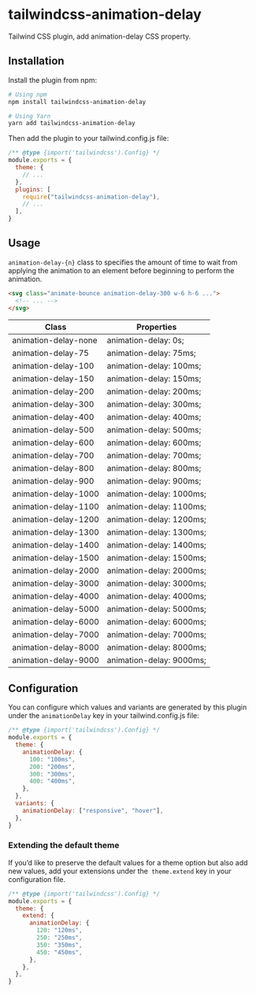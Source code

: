 # tailwindcss-animation-delay

Tailwind CSS plugin, add animation-delay CSS property.

## Installation

Install the plugin from npm:

```sh
# Using npm
npm install tailwindcss-animation-delay

# Using Yarn
yarn add tailwindcss-animation-delay
```

Then add the plugin to your tailwind.config.js file:

```js
/** @type {import('tailwindcss').Config} */
module.exports = {
  theme: {
    // ...
  },
  plugins: [
    require("tailwindcss-animation-delay"),
    // ...
  ],
}
```

## Usage

`animation-delay-{n}` class to specifies the amount of time to wait from applying the animation to an element before beginning to perform the animation.

```html
<svg class="animate-bounce animation-delay-300 w-6 h-6 ...">
  <!-- ... -->
</svg>
```

| Class                | Properties               |
| -------------------- | ------------------------ |
| animation-delay-none | animation-delay: 0s;     |
| animation-delay-75   | animation-delay: 75ms;   |
| animation-delay-100  | animation-delay: 100ms;  |
| animation-delay-150  | animation-delay: 150ms;  |
| animation-delay-200  | animation-delay: 200ms;  |
| animation-delay-300  | animation-delay: 300ms;  |
| animation-delay-400  | animation-delay: 400ms;  |
| animation-delay-500  | animation-delay: 500ms;  |
| animation-delay-600  | animation-delay: 600ms;  |
| animation-delay-700  | animation-delay: 700ms;  |
| animation-delay-800  | animation-delay: 800ms;  |
| animation-delay-900  | animation-delay: 900ms;  |
| animation-delay-1000 | animation-delay: 1000ms; |
| animation-delay-1100 | animation-delay: 1100ms; |
| animation-delay-1200 | animation-delay: 1200ms; |
| animation-delay-1300 | animation-delay: 1300ms; |
| animation-delay-1400 | animation-delay: 1400ms; |
| animation-delay-1500 | animation-delay: 1500ms; |
| animation-delay-2000 | animation-delay: 2000ms; |
| animation-delay-3000 | animation-delay: 3000ms; |
| animation-delay-4000 | animation-delay: 4000ms; |
| animation-delay-5000 | animation-delay: 5000ms; |
| animation-delay-6000 | animation-delay: 6000ms; |
| animation-delay-7000 | animation-delay: 7000ms; |
| animation-delay-8000 | animation-delay: 8000ms; |
| animation-delay-9000 | animation-delay: 9000ms; |

## Configuration

You can configure which values and variants are generated by this plugin under the `animationDelay` key in your tailwind.config.js file:

```js
/** @type {import('tailwindcss').Config} */
module.exports = {
  theme: {
    animationDelay: {
      100: "100ms",
      200: "200ms",
      300: "300ms",
      400: "400ms",
    },
  },
  variants: {
    animationDelay: ["responsive", "hover"],
  },
}
```

### Extending the default theme

If you’d like to preserve the default values for a theme option but also add new values, add your extensions under the` theme.extend` key in your configuration file.

```js
/** @type {import('tailwindcss').Config} */
module.exports = {
  theme: {
    extend: {
      animationDelay: {
        120: "120ms",
        250: "250ms",
        350: "350ms",
        450: "450ms",
      },
    },
  },
}
```
